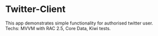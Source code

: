 # Twitter-Client
This app demonstrates simple functionality for authorised twitter user. 
Techs: MVVM with RAC 2.5, Core Data, Kiwi tests.
